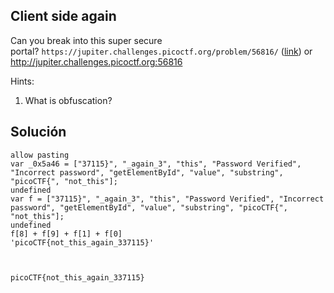 
## Client side again
Can you break into this super secure portal? `https://jupiter.challenges.picoctf.org/problem/56816/` ([link](https://jupiter.challenges.picoctf.org/problem/56816/)) or http://jupiter.challenges.picoctf.org:56816


Hints:
1. What is obfuscation?


## Solución
```
allow pasting
var _0x5a46 = ["37115}", "_again_3", "this", "Password Verified", "Incorrect password", "getElementById", "value", "substring", "picoCTF{", "not_this"];
undefined
var f = ["37115}", "_again_3", "this", "Password Verified", "Incorrect password", "getElementById", "value", "substring", "picoCTF{", "not_this"];
undefined
f[8] + f[9] + f[1] + f[0]
'picoCTF{not_this_again_337115}'



picoCTF{not_this_again_337115}
```
